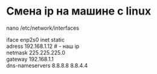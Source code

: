 # Смена ip на машине с linux

nano /etc/network/interfaces

iface enp2s0 inet static<br>
  adress 192.168.1.12 # - наш ip<br>
  netmask 225.225.225.0<br>
  gateway 192.168.1.1<br>
  dns-nameservers 8.8.8.8 8.8.4.4<br>
